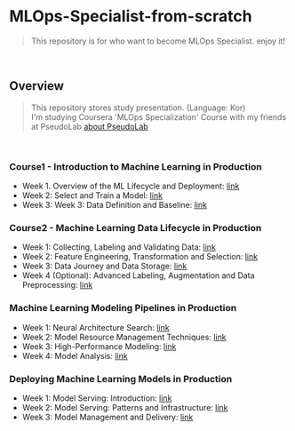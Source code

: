 # MLOps-Specialist-from-scratch
> This repository is for who want to become MLOps Specialist. enjoy it!
<br>

## Overview
> This repository stores study presentation. (Language: Kor)<br>
I'm studying Coursera 'MLOps Specialization' Course with my friends at PseudoLab [about PseudoLab](https://pseudo-lab.com/)
<br>

### Course1 - Introduction to Machine Learning in Production
* Week 1. Overview of the ML Lifecycle and Deployment: [link](https://github.com/Steve-YJ/MLOps-Specialist-from-scratch/blob/main/Be-MLOps-Specialist/MLOps-specialization-ppt/02.%20Course1.%20Week1.%20Overview%20of%20the%20ML%20Lifecycle%20and%20Deployment_fin.pdf)
* Week 2: Select and Train a Model: [link](https://github.com/Steve-YJ/MLOps-Specialist-from-scratch/blob/main/Be-MLOps-Specialist/MLOps-specialization-ppt/03.%20Course1.%20Week2.%20Select%20and%20Train%20a%20Model_fin.21.08.09.mon.pdf)
* Week 3: Week 3: Data Definition and Baseline: [link]()

### Course2 - Machine Learning Data Lifecycle in Production
* Week 1: Collecting, Labeling and Validating Data: [link]()
* Week 2: Feature Engineering, Transformation and Selection: [link]()
* Week 3: Data Journey and Data Storage: [link]()
* Week 4 (Optional): Advanced Labeling, Augmentation and Data Preprocessing: [link]()

### Machine Learning Modeling Pipelines in Production
* Week 1: Neural Architecture Search: [link]()
* Week 2: Model Resource Management Techniques: [link]()
* Week 3: High-Performance Modeling: [link]()
* Week 4: Model Analysis: [link]()

### Deploying Machine Learning Models in Production
* Week 1: Model Serving: Introduction: [link]()
* Week 2: Model Serving: Patterns and Infrastructure: [link]()
* Week 3: Model Management and Delivery: [link]()
